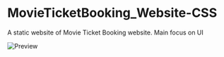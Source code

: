 # MovieTicketBooking_Website-CSS
A static website of Movie Ticket Booking website. Main focus on UI

![Preview](https://github.com/sshakthibalan/MovieTicketBooking_Website-CSS/blob/main/Capture.JPG)
